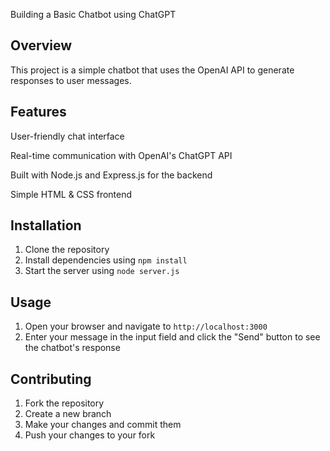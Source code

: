 Building a Basic Chatbot using ChatGPT

## Overview

This project is a simple chatbot that uses the OpenAI API to generate responses to user messages.

## Features

User-friendly chat interface

Real-time communication with OpenAI's ChatGPT API

Built with Node.js and Express.js for the backend

Simple HTML & CSS frontend

## Installation

1. Clone the repository
2. Install dependencies using `npm install`
3. Start the server using `node server.js`

## Usage

1. Open your browser and navigate to `http://localhost:3000`
2. Enter your message in the input field and click the "Send" button to see the chatbot's response

## Contributing

1. Fork the repository
2. Create a new branch
3. Make your changes and commit them
4. Push your changes to your fork
